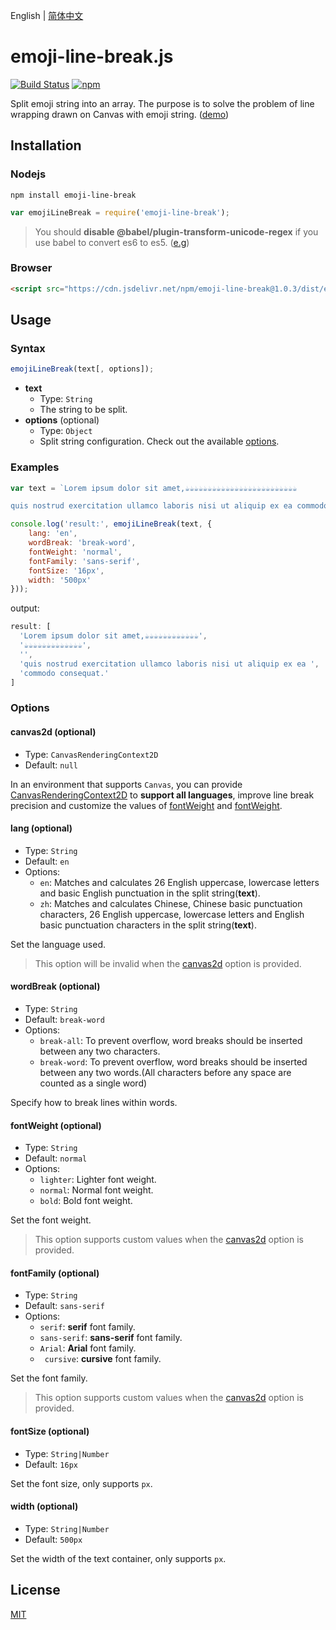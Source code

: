 English | [简体中文](./README.ZH-CN.md)

# emoji-line-break.js
[![Build Status](https://travis-ci.com/Yayure/emoji-line-break.js.svg?branch=master)](https://travis-ci.com/Yayure/emoji-line-break.js) [![npm](https://img.shields.io/npm/v/emoji-line-break)](https://www.npmjs.com/package/emoji-line-break)

Split emoji string into an array. The purpose is to solve the problem of line wrapping drawn on Canvas with emoji string. ([demo](https://yayure.github.io/emoji-line-break.js))

## Installation
### Nodejs
```shell
npm install emoji-line-break
```
```javascript
var emojiLineBreak = require('emoji-line-break');
```
>You should **disable @babel/plugin-transform-unicode-regex** if you use babel to convert es6 to es5. ([e.g](./webpack.config.js#L32))

### Browser
```html
<script src="https://cdn.jsdelivr.net/npm/emoji-line-break@1.0.3/dist/emoji-line-break.min.js"></script>
```

## Usage
### Syntax
```javascript
emojiLineBreak(text[, options]);
```

- **text**
  - Type: `String`
  - The string to be split.
- **options** (optional)
  - Type: `Object`
  - Split string configuration. Check out the available [options](#options).

### Examples
```javascript
var text = `Lorem ipsum dolor sit amet,☕☕☕☕☕☕☕☕☕☕☕☕☕☕☕☕☕☕☕☕☕☕☕☕☕

quis nostrud exercitation ullamco laboris nisi ut aliquip ex ea commodo consequat.`;

console.log('result:', emojiLineBreak(text, {
    lang: 'en',
    wordBreak: 'break-word',
    fontWeight: 'normal',
    fontFamily: 'sans-serif',
    fontSize: '16px',
    width: '500px'
}));
```
output:
```javascript
result: [
  'Lorem ipsum dolor sit amet,☕☕☕☕☕☕☕☕☕☕☕☕',
  '☕☕☕☕☕☕☕☕☕☕☕☕☕',
  '',
  'quis nostrud exercitation ullamco laboris nisi ut aliquip ex ea ',
  'commodo consequat.'
]
```

### Options

#### canvas2d (optional)
- Type: `CanvasRenderingContext2D`
- Default: `null`

In an environment that supports `Canvas`, you can provide [CanvasRenderingContext2D](https://developer.mozilla.org/en-US/docs/Web/API/CanvasRenderingContext2D) to **support all languages**, improve line break precision and customize the values of [fontWeight](#fontweight-optional) and [fontWeight](#fontweight-optional).

#### lang (optional)
- Type: `String`
- Default: `en`
- Options:
  - `en`: Matches and calculates 26 English uppercase, lowercase letters and basic English punctuation in the split string(**text**).
  - `zh`: Matches and calculates Chinese, Chinese basic punctuation characters, 26 English uppercase, lowercase letters and English basic punctuation characters in the split string(**text**).

Set the language used.
>This option will be invalid when the [canvas2d](#canvas2d-optional) option is provided.

#### wordBreak (optional)
- Type: `String`
- Default: `break-word`
- Options:
  - `break-all`: To prevent overflow, word breaks should be inserted between any two characters.
  - `break-word`: To prevent overflow, word breaks should be inserted between any two words.(All characters before any space are counted as a single word)

Specify how to break lines within words.

#### fontWeight (optional)
- Type: `String`
- Default: `normal`
- Options:
  - `lighter`: Lighter font weight.
  - `normal`: Normal font weight.
  - `bold`: Bold font weight.

Set the font weight.
>This option supports custom values when the [canvas2d](#canvas2d-optional) option is provided.

#### fontFamily (optional)
- Type: `String`
- Default: `sans-serif`
- Options:
  - `serif`: **serif** font family.
  - `sans-serif`: **sans-serif** font family.
  - `Arial`: **Arial** font family.
  - ` cursive`: **cursive** font family.

Set the font family.
>This option supports custom values when the [canvas2d](#canvas2d-optional) option is provided.

#### fontSize (optional)
- Type: `String|Number`
- Default: `16px`

Set the font size, only supports `px`.

#### width (optional)
- Type: `String|Number`
- Default: `500px`

Set the width of the text container, only supports `px`.


## License

[MIT](https://github.com/Yayure/emoji-line-break.js/blob/master/LICENSE)
